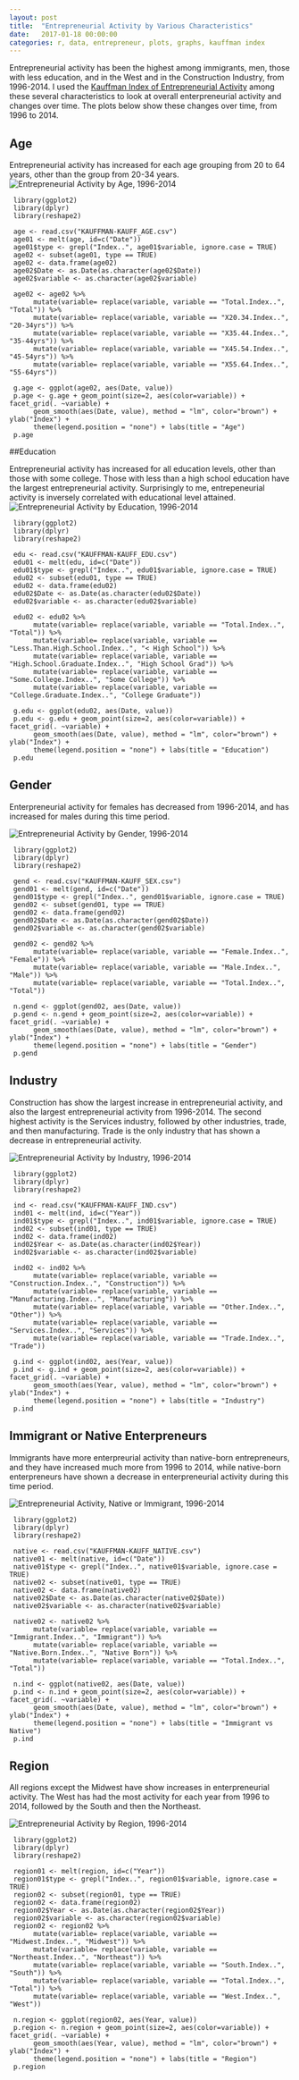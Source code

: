 ```yaml
---
layout: post
title:  "Entrepreneurial Activity by Various Characteristics"
date:   2017-01-18 00:00:00
categories: r, data, entrepreneur, plots, graphs, kauffman index
---
```


Entrepreneurial activity has been the highest among immigrants, men, those with less education, and in the West and in the Construction Industry, from 1996-2014. I used the [Kauffman Index of Entrepreneurial Activity](https://www.quandl.com/data/KAUFFMAN-The-Kauffman-Foundation) among these several characteristics to look at overall enterpreneurial activity and changes over time. The plots below show these changes over time, from 1996 to 2014. 

## Age

Entrepreneurial activity has increased for each age grouping from 20 to 64 years, other than the group from 20-34 years. 
![Entrepreneurial Activity by Age, 1996-2014](http://khasachi.com/images/age.png)
     
     library(ggplot2)
     library(dplyr)
     library(reshape2)
     
     age <- read.csv("KAUFFMAN-KAUFF_AGE.csv")
     age01 <- melt(age, id=c("Date"))
     age01$type <- grepl("Index..", age01$variable, ignore.case = TRUE)
     age02 <- subset(age01, type == TRUE)
     age02 <- data.frame(age02)
     age02$Date <- as.Date(as.character(age02$Date))
     age02$variable <- as.character(age02$variable)

     age02 <- age02 %>% 
          mutate(variable= replace(variable, variable == "Total.Index..", "Total")) %>%
          mutate(variable= replace(variable, variable == "X20.34.Index..", "20-34yrs")) %>%
          mutate(variable= replace(variable, variable == "X35.44.Index..", "35-44yrs")) %>%
          mutate(variable= replace(variable, variable == "X45.54.Index..", "45-54yrs")) %>%
          mutate(variable= replace(variable, variable == "X55.64.Index..", "55-64yrs"))

     g.age <- ggplot(age02, aes(Date, value))
     p.age <- g.age + geom_point(size=2, aes(color=variable)) + facet_grid(. ~variable) + 
          geom_smooth(aes(Date, value), method = "lm", color="brown") + ylab("Index") + 
          theme(legend.position = "none") + labs(title = "Age") 
     p.age
     
     
##Education

Entrepreneurial activity has increased for all education levels, other than those with some college. Those with less than a high school education have the largest entrepreneurial activity. Surprisingly to me, entrepeneurial activity is inversely correlated with educational level attained. 
![Entrepreneurial Activity by Education, 1996-2014](http://khasachi.com/images/edu.png)


     library(ggplot2)
     library(dplyr)
     library(reshape2)
     
     edu <- read.csv("KAUFFMAN-KAUFF_EDU.csv")
     edu01 <- melt(edu, id=c("Date"))
     edu01$type <- grepl("Index..", edu01$variable, ignore.case = TRUE)
     edu02 <- subset(edu01, type == TRUE)
     edu02 <- data.frame(edu02)
     edu02$Date <- as.Date(as.character(edu02$Date))
     edu02$variable <- as.character(edu02$variable)

     edu02 <- edu02 %>% 
          mutate(variable= replace(variable, variable == "Total.Index..", "Total")) %>%
          mutate(variable= replace(variable, variable == "Less.Than.High.School.Index..", "< High School")) %>%
          mutate(variable= replace(variable, variable == "High.School.Graduate.Index..", "High School Grad")) %>%
          mutate(variable= replace(variable, variable == "Some.College.Index..", "Some College")) %>%
          mutate(variable= replace(variable, variable == "College.Graduate.Index..", "College Graduate"))

     g.edu <- ggplot(edu02, aes(Date, value))
     p.edu <- g.edu + geom_point(size=2, aes(color=variable)) + facet_grid(. ~variable) + 
          geom_smooth(aes(Date, value), method = "lm", color="brown") + ylab("Index") + 
          theme(legend.position = "none") + labs(title = "Education") 
     p.edu

## Gender

Enterpreneurial activity for females has decreased from 1996-2014, and has increased for males during this time period. 

![Entrepreneurial Activity by Gender, 1996-2014](http://khasachi.com/images/gender.png)

     library(ggplot2)
     library(dplyr)
     library(reshape2)

     gend <- read.csv("KAUFFMAN-KAUFF_SEX.csv")
     gend01 <- melt(gend, id=c("Date"))
     gend01$type <- grepl("Index..", gend01$variable, ignore.case = TRUE)
     gend02 <- subset(gend01, type == TRUE)
     gend02 <- data.frame(gend02)
     gend02$Date <- as.Date(as.character(gend02$Date))
     gend02$variable <- as.character(gend02$variable)
     
     gend02 <- gend02 %>% 
          mutate(variable= replace(variable, variable == "Female.Index..", "Female")) %>%
          mutate(variable= replace(variable, variable == "Male.Index..", "Male")) %>%
          mutate(variable= replace(variable, variable == "Total.Index..", "Total"))

     n.gend <- ggplot(gend02, aes(Date, value))
     p.gend <- n.gend + geom_point(size=2, aes(color=variable)) + facet_grid(. ~variable) + 
          geom_smooth(aes(Date, value), method = "lm", color="brown") + ylab("Index") + 
          theme(legend.position = "none") + labs(title = "Gender") 
     p.gend

## Industry

Construction has show the largest increase in entrepreneurial activity, and also the largest entrepreneurial activity from 1996-2014. The second highest activity is the Services industry, followed by other industries, trade, and then manufacturing. Trade is the only industry that has shown a decrease in entrepreneurial activity. 

![Entrepreneurial Activity by Industry, 1996-2014](http://khasachi.com/images/ind.png)

     library(ggplot2)
     library(dplyr)
     library(reshape2)
     
     ind <- read.csv("KAUFFMAN-KAUFF_IND.csv")
     ind01 <- melt(ind, id=c("Year"))
     ind01$type <- grepl("Index..", ind01$variable, ignore.case = TRUE)
     ind02 <- subset(ind01, type == TRUE)
     ind02 <- data.frame(ind02)
     ind02$Year <- as.Date(as.character(ind02$Year))
     ind02$variable <- as.character(ind02$variable)

     ind02 <- ind02 %>% 
          mutate(variable= replace(variable, variable == "Construction.Index..", "Construction")) %>%
          mutate(variable= replace(variable, variable == "Manufacturing.Index..", "Manufacturing")) %>%
          mutate(variable= replace(variable, variable == "Other.Index..", "Other")) %>%
          mutate(variable= replace(variable, variable == "Services.Index..", "Services")) %>%
          mutate(variable= replace(variable, variable == "Trade.Index..", "Trade"))

     g.ind <- ggplot(ind02, aes(Year, value))
     p.ind <- g.ind + geom_point(size=2, aes(color=variable)) + facet_grid(. ~variable) + 
          geom_smooth(aes(Year, value), method = "lm", color="brown") + ylab("Index") + 
          theme(legend.position = "none") + labs(title = "Industry") 
     p.ind

## Immigrant or Native Enterpreneurs

Immigrants have more enterpreurial activity than native-born entrepreneurs, and they have increased much more from 1996 to 2014, while native-born enterpreneurs have shown a decrease in enterpreneurial activity during this time period. 

![Entrepreneurial Activity, Native or Immigrant, 1996-2014](http://khasachi.com/images/native.png)

     library(ggplot2)
     library(dplyr)
     library(reshape2)
     
     native <- read.csv("KAUFFMAN-KAUFF_NATIVE.csv")
     native01 <- melt(native, id=c("Date"))
     native01$type <- grepl("Index..", native01$variable, ignore.case = TRUE)
     native02 <- subset(native01, type == TRUE)
     native02 <- data.frame(native02)   
     native02$Date <- as.Date(as.character(native02$Date))
     native02$variable <- as.character(native02$variable)

     native02 <- native02 %>% 
          mutate(variable= replace(variable, variable == "Immigrant.Index..", "Immigrant")) %>%
          mutate(variable= replace(variable, variable == "Native.Born.Index..", "Native Born")) %>%
          mutate(variable= replace(variable, variable == "Total.Index..", "Total")) 

     n.ind <- ggplot(native02, aes(Date, value))
     p.ind <- n.ind + geom_point(size=2, aes(color=variable)) + facet_grid(. ~variable) + 
          geom_smooth(aes(Date, value), method = "lm", color="brown") + ylab("Index") + 
          theme(legend.position = "none") + labs(title = "Immigrant vs Native") 
     p.ind

## Region

All regions except the Midwest have show increases in enterpreneurial activity. The West has had the most activity for each year from 1996 to 2014, followed by the South and then the Northeast. 

![Entrepreneurial Activity by Region, 1996-2014](http://khasachi.com/images/region.png)

     library(ggplot2)
     library(dplyr)
     library(reshape2)
     
     region01 <- melt(region, id=c("Year"))
     region01$type <- grepl("Index..", region01$variable, ignore.case = TRUE)
     region02 <- subset(region01, type == TRUE)
     region02 <- data.frame(region02)
     region02$Year <- as.Date(as.character(region02$Year))
     region02$variable <- as.character(region02$variable)
     region02 <- region02 %>% 
          mutate(variable= replace(variable, variable == "Midwest.Index..", "Midwest")) %>%
          mutate(variable= replace(variable, variable == "Northeast.Index..", "Northeast")) %>%
          mutate(variable= replace(variable, variable == "South.Index..", "South")) %>%
          mutate(variable= replace(variable, variable == "Total.Index..", "Total")) %>%
          mutate(variable= replace(variable, variable == "West.Index..", "West"))

     n.region <- ggplot(region02, aes(Year, value))
     p.region <- n.region + geom_point(size=2, aes(color=variable)) + facet_grid(. ~variable) + 
          geom_smooth(aes(Year, value), method = "lm", color="brown") + ylab("Index") + 
          theme(legend.position = "none") + labs(title = "Region") 
     p.region
     
